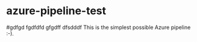 # azure-pipeline-test 
#gdfgd fgdfdfd gfgdff dfsdddf
This is the simplest possible Azure pipeline :-).
